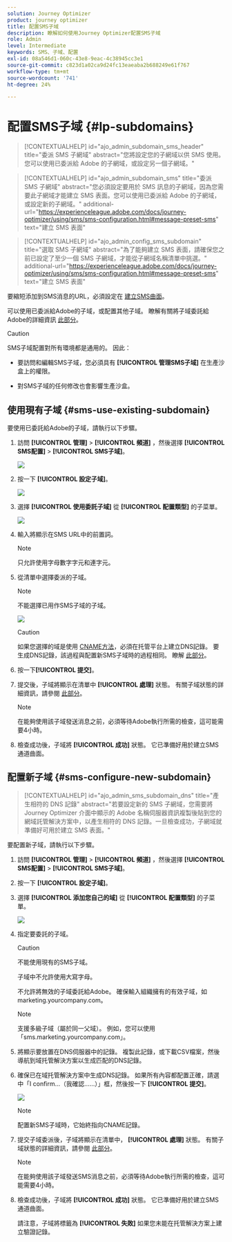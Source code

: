 ```yaml
---
solution: Journey Optimizer
product: journey optimizer
title: 配置SMS子域
description: 瞭解如何使用Journey Optimizer配置SMS子域
role: Admin
level: Intermediate
keywords: SMS、子域、配置
exl-id: 08a546d1-060c-43e8-9eac-4c38945cc3e1
source-git-commit: c823d1a02ca9d24fc13eaeaba2b688249e61f767
workflow-type: tm+mt
source-wordcount: '741'
ht-degree: 24%

---
```


# 配置SMS子域 {#lp-subdomains}

>[!CONTEXTUALHELP]
>id="ajo_admin_subdomain_sms_header"
>title="委派 SMS 子網域"
>abstract="您將設定您的子網域以供 SMS 使用。您可以使用已委派給 Adobe 的子網域，或設定另一個子網域。"

>[!CONTEXTUALHELP]
>id="ajo_admin_subdomain_sms"
>title="委派 SMS 子網域"
>abstract="您必須設定要用於 SMS 訊息的子網域，因為您需要此子網域才能建立 SMS 表面。您可以使用已委派給 Adobe 的子網域，或設定新的子網域。"
>additional-url="https://experienceleague.adobe.com/docs/journey-optimizer/using/sms/sms-configuration.html#message-preset-sms" text="建立 SMS 表面"

>[!CONTEXTUALHELP]
>id="ajo_admin_config_sms_subdomain"
>title="選取 SMS 子網域"
>abstract="為了能夠建立 SMS 表面，請確保您之前已設定了至少一個 SMS 子網域，才能從子網域名稱清單中挑選。"
>additional-url="https://experienceleague.adobe.com/docs/journey-optimizer/using/sms/sms-configuration.html#message-preset-sms" text="建立 SMS 表面"

要縮短添加到SMS消息的URL，必須設定在 [建立SMS曲面](sms-configuration.md#message-preset-sms)。

可以使用已委派給Adobe的子域，或配置其他子域。 瞭解有關將子域委託給Adobe的詳細資訊 [此部分](../configuration/delegate-subdomain.md)。

>[!CAUTION]
>
>SMS子域配置對所有環境都是通用的。 因此：
>
>* 要訪問和編輯SMS子域，您必須具有 **[!UICONTROL 管理SMS子域]** 在生產沙盒上的權限。
>
> * 對SMS子域的任何修改也會影響生產沙盒。


## 使用現有子域 {#sms-use-existing-subdomain}

要使用已委託給Adobe的子域，請執行以下步驟。

1. 訪問 **[!UICONTROL 管理]** > **[!UICONTROL 頻道]** ，然後選擇 **[!UICONTROL SMS配置]** > **[!UICONTROL SMS子域]**。

   ![](assets/sms_access-subdomains.png)

1. 按一下 **[!UICONTROL 設定子域]**。

   ![](assets/sms_set-up-subdomain.png)

1. 選擇 **[!UICONTROL 使用委託子域]** 從 **[!UICONTROL 配置類型]** 的子菜單。

   ![](assets/sms_use-delegated-subdomain.png)

1. 輸入將顯示在SMS URL中的前置詞。

   >[!NOTE]
   >
   >只允許使用字母數字字元和連字元。

1. 從清單中選擇委派的子域。

   >[!NOTE]
   >
   >不能選擇已用作SMS子域的子域。

   <!--Capital letters are not allowed in subdomains. TBC by PM-->

   ![](assets/sms_prefix-and-subdomain.png)

   <!--Note that you cannot use multiple delegated subdomains of the same parent domain. For example, if 'marketing1.yourcompany.com' is already delegated to Adobe for your SMS messages, you will not be able to use 'marketing2.yourcompany.com'. However, multi-level subdomains being supported for SMS, you may proceed using a subdomain of 'marketing1.yourcompany.com' (such as 'email.marketing1.yourcompany.com'), or a different parent domain.-->

   >[!CAUTION]
   >
   >如果您選擇的域是使用 [CNAME方法](../configuration/delegate-subdomain.md#cname-subdomain-delegation)，必須在托管平台上建立DNS記錄。 要生成DNS記錄，該過程與配置新SMS子域時的過程相同。 瞭解 [此部分](#sms-configure-new-subdomain)。

1. 按一下&#x200B;**[!UICONTROL 提交]**。

1. 提交後，子域將顯示在清單中 **[!UICONTROL 處理]** 狀態。 有關子域狀態的詳細資訊，請參閱 [此部分](../configuration/about-subdomain-delegation.md#access-delegated-subdomains)。<!--Same statuses?-->

   >[!NOTE]
   >
   >在能夠使用該子域發送消息之前，必須等待Adobe執行所需的檢查，這可能需要4小時。<!--Learn more in [this section](delegate-subdomain.md#subdomain-validation).-->

1. 檢查成功後，子域將 **[!UICONTROL 成功]** 狀態。 它已準備好用於建立SMS通道曲面。

## 配置新子域 {#sms-configure-new-subdomain}

>[!CONTEXTUALHELP]
>id="ajo_admin_sms_subdomain_dns"
>title="產生相符的 DNS 記錄"
>abstract="若要設定新的 SMS 子網域，您需要將 Journey Optimizer 介面中顯示的 Adobe 名稱伺服器資訊複製後貼到您的網域託管解決方案中，以產生相符的 DNS 記錄。一旦檢查成功，子網域就準備好可用於建立 SMS 表面。"

要配置新子域，請執行以下步驟。

1. 訪問 **[!UICONTROL 管理]** > **[!UICONTROL 頻道]** ，然後選擇 **[!UICONTROL SMS配置]** > **[!UICONTROL SMS子域]**。

1. 按一下 **[!UICONTROL 設定子域]**。

1. 選擇 **[!UICONTROL 添加您自己的域]** 從 **[!UICONTROL 配置類型]** 的子菜單。

   ![](assets/sms_add-your-own-subdomain.png)

1. 指定要委託的子域。

   >[!CAUTION]
   >
   >不能使用現有的SMS子域。
   >
   >子域中不允許使用大寫字母。

   不允許將無效的子域委託給Adobe。 確保輸入組織擁有的有效子域，如marketing.yourcompany.com。

   >[!NOTE]
   >
   >支援多級子域（屬於同一父域）。 例如，您可以使用「sms.marketing.yourcompany.com」。

1. 將顯示要放置在DNS伺服器中的記錄。 複製此記錄，或下載CSV檔案，然後導航到域托管解決方案以生成匹配的DNS記錄。

1. 確保已在域托管解決方案中生成DNS記錄。 如果所有內容都配置正確，請選中「I confirm...（我確認……）」框，然後按一下 **[!UICONTROL 提交]**。

   ![](assets/sms_add-your-own-subdomain-confirm.png)

   >[!NOTE]
   >
   >配置新SMS子域時，它始終指向CNAME記錄。

1. 提交子域委派後，子域將顯示在清單中， **[!UICONTROL 處理]** 狀態。 有關子域狀態的詳細資訊，請參閱 [此部分](../configuration/about-subdomain-delegation.md#access-delegated-subdomains)。<!--Same statuses?-->

   >[!NOTE]
   >
   >在能夠使用該子域發送SMS消息之前，必須等待Adobe執行所需的檢查，這可能需要4小時。<!--Learn more in [this section](#subdomain-validation).-->

1. 檢查成功後，子域將 **[!UICONTROL 成功]** 狀態。 它已準備好用於建立SMS通道曲面。

   請注意，子域將標籤為 **[!UICONTROL 失敗]** 如果您未能在托管解決方案上建立驗證記錄。
